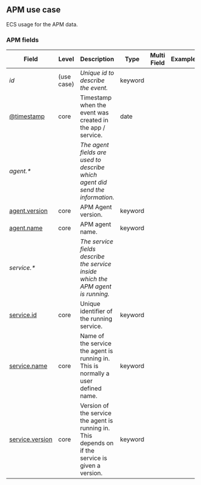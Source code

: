 ## APM use case

ECS usage for the APM data.

### <a name="apm"></a> APM fields


| Field  | Level  | Description  | Type  | Multi Field  | Example  |
|---|---|---|---|---|---|
| <a name="id"></a>*id* | (use case) | *Unique id to describe the event.* | keyword |  |
| [@timestamp](https://github.com/elastic/ecs#@timestamp)  | core | Timestamp when the event was created in the app / service. | date |  |
| <a name="agent.&ast;"></a>*agent.&ast;* |  | *The agent fields are used to describe which agent did send the information.<br/>* |  |  |
| [agent.version](https://github.com/elastic/ecs#agent.version)  | core | APM Agent version. | keyword |  |
| [agent.name](https://github.com/elastic/ecs#agent.name)  | core | APM agent name. | keyword |  |
| <a name="service.&ast;"></a>*service.&ast;* |  | *The service fields describe the service inside which the APM agent is running.<br/>* |  |  |
| [service.id](https://github.com/elastic/ecs#service.id)  | core | Unique identifier of the running service. | keyword |  |
| [service.name](https://github.com/elastic/ecs#service.name)  | core | Name of the service the agent is running in. This is normally a user defined name. | keyword |  |
| [service.version](https://github.com/elastic/ecs#service.version)  | core | Version of the service the agent is running in. This depends on if the service is given a version. | keyword |  |



